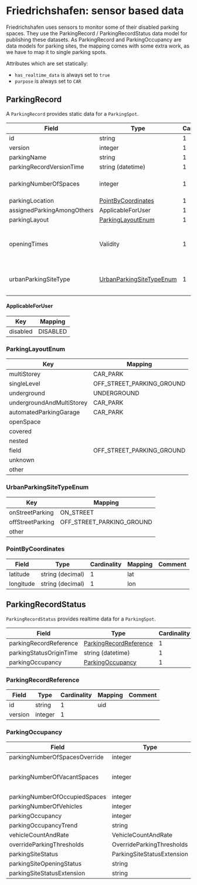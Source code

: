 # Friedrichshafen: sensor based data

Friedrichshafen uses sensors to monitor some of their disabled parking spaces. They use the
ParkingRecord / ParkingRecordStatus data model for publishing these datasets. As ParkingRecord and ParkingOccupancy
are data models for parking sites, the mapping comes with some extra work, as we have to map it to single parking
spots.

Attributes which are set statically:

* `has_realtime_data` is always set to `true`
* `purpose` is always set to `CAR`


## ParkingRecord

A `ParkingRecord` provides static data for a `ParkingSpot`.

| Field                      | Type                                                  | Cardinality | Mapping                | Comment                                                 |
|----------------------------|-------------------------------------------------------|-------------|------------------------|---------------------------------------------------------|
| id                         | string                                                | 1           | uid                    |                                                         |
| version                    | integer                                               | 1           |                        |                                                         |
| parkingName                | string                                                | 1           | name                   |                                                         |
| parkingRecordVersionTime   | string (datetime)                                     | 1           | static_data_updated_at |                                                         |
| parkingNumberOfSpaces      | integer                                               | 1           |                        | Has to be 1 at all times, will be validated             |
| parkingLocation            | [PointByCoordinates](#PointByCoordinates)             | 1           |                        |                                                         |
| assignedParkingAmongOthers | ApplicableForUser                                     | 1           | restricted_to.type     |                                                         |
| parkingLayout              | [ParkingLayoutEnum](#ParkingLayoutEnum)               | 1           | type                   |                                                         |
| openingTimes               | Validity                                              | 1           | restricted_to.hours    | Transform to OSM 24/7, as there are just 24/7 datasets. |
| urbanParkingSiteType       | [UrbanParkingSiteTypeEnum](#UrbanParkingSiteTypeEnum) | 1           | type                   | If type is not onStreet, parkingLayout is used          |


#### ApplicableForUser

| Key      | Mapping   |
|----------|-----------|
| disabled | DISABLED  |


### ParkingLayoutEnum

| Key                       | Mapping                   |
|---------------------------|---------------------------|
| multiStorey               | CAR_PARK                  |
| singleLevel               | OFF_STREET_PARKING_GROUND |
| underground               | UNDERGROUND               |
| undergroundAndMultiStorey | CAR_PARK                  |
| automatedParkingGarage    | CAR_PARK                  |
| openSpace                 |                           |
| covered                   |                           |
| nested                    |                           |
| field                     | OFF_STREET_PARKING_GROUND |
| unknown                   |                           |
| other                     |                           |


### UrbanParkingSiteTypeEnum

| Key                 | Mapping                   |
|---------------------|---------------------------|
| onStreetParking     | ON_STREET                 |
| offStreetParking    | OFF_STREET_PARKING_GROUND |
| other               |                           |



### PointByCoordinates

| Field     | Type             | Cardinality | Mapping | Comment |
|-----------|------------------|-------------|---------|---------|
| latitude  | string (decimal) | 1           | lat     |         |
| longitude | string (decimal) | 1           | lon     |         |


## ParkingRecordStatus

`ParkingRecordStatus` provides realtime data for a `ParkingSpot`.

| Field                   | Type                                              | Cardinality | Mapping                  | Comment |
|-------------------------|---------------------------------------------------|-------------|--------------------------|---------|
| parkingRecordReference  | [ParkingRecordReference](#ParkingRecordReference) | 1           | uid                      |         |
| parkingStatusOriginTime | string (datetime)                                 | 1           | realtime_data_updated_at |         |
| parkingOccupancy        | [ParkingOccupancy](#ParkingOccupancy)             | 1           |                          |         |


### ParkingRecordReference

| Field   | Type    | Cardinality | Mapping                | Comment |
|---------|---------|-------------|------------------------|---------|
| id      | string  | 1           | uid                    |         |
| version | integer | 1           |                        |         |


### ParkingOccupancy

| Field                         | Type                       | Cardinality | Mapping         | Comment                                  |
|-------------------------------|----------------------------|-------------|-----------------|------------------------------------------|
| parkingNumberOfSpacesOverride | integer                    | 1           |                 |                                          |
| parkingNumberOfVacantSpaces   | integer                    | 1           | realtime_status | `1` means `AVAILABLE`, `0` means `TAKEN` |
| parkingNumberOfOccupiedSpaces | integer                    | 1           |                 |                                          |
| parkingNumberOfVehicles       | integer                    | 1           |                 |                                          |
| parkingOccupancy              | integer                    | 1           |                 |                                          |
| parkingOccupancyTrend         | string                     | 1           |                 |                                          |
| vehicleCountAndRate           | VehicleCountAndRate        | 1           |                 |                                          |
| overrideParkingThresholds     | OverrideParkingThresholds  | 1           |                 |                                          |
| parkingSiteStatus             | ParkingSiteStatusExtension | 1           |                 |                                          |
| parkingSiteOpeningStatus      | string                     | 1           |                 |                                          |
| parkingSiteStatusExtension    | string                     | 1           |                 |                                          |
